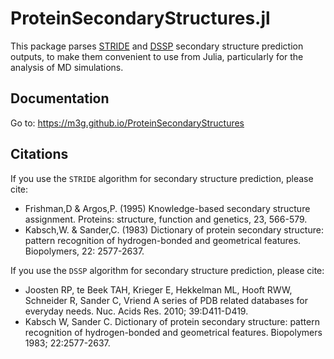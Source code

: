 # ProteinSecondaryStructures.jl

This package parses [STRIDE]( http://webclu.bio.wzw.tum.de/stride/) and [DSSP](https://github.com/PDB-REDO/dssp) secondary structure prediction outputs, to make them convenient to use from Julia, particularly for the analysis of MD simulations. 

## Documentation

Go to: https://m3g.github.io/ProteinSecondaryStructures

## Citations

If you use the `STRIDE` algorithm for secondary structure prediction, please cite:

- Frishman,D & Argos,P. (1995) Knowledge-based secondary structure assignment. Proteins: structure, function and genetics, 23, 566-579.
- Kabsch,W. & Sander,C. (1983) Dictionary of protein secondary structure: pattern recognition of hydrogen-bonded and geometrical features. Biopolymers, 22: 2577-2637.

If you use the `DSSP` algorithm for secondary structure prediction, please cite:

- Joosten RP, te Beek TAH, Krieger E, Hekkelman ML, Hooft RWW, Schneider R, Sander C, Vriend A series of PDB related databases for everyday needs. Nuc. Acids Res. 2010; 39:D411-D419.
- Kabsch W, Sander C. Dictionary of protein secondary structure: pattern recognition of hydrogen-bonded and geometrical features. Biopolymers 1983; 22:2577-2637. 

